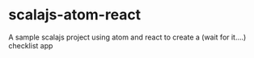 # scalajs-atom-react
A sample scalajs project using atom and react to create a (wait for it....) checklist app
